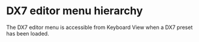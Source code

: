 # DX7 editor menu hierarchy

The DX7 editor menu is accessible from Keyboard View when a DX7 preset has been loaded.